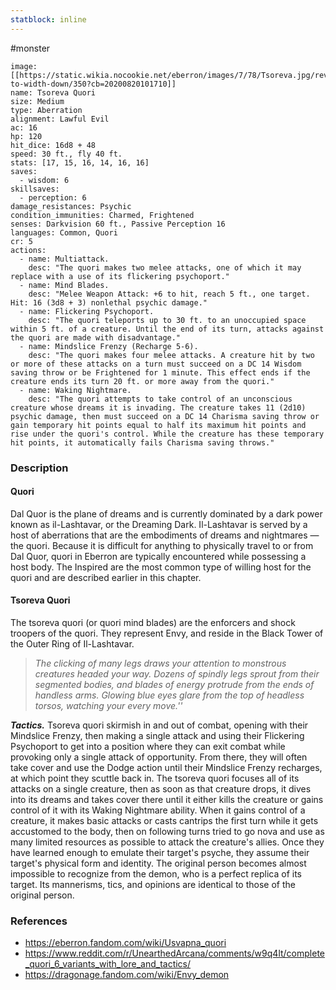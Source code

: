 ```yaml
---
statblock: inline
---
```

 #monster 

```statblock
image: [[https://static.wikia.nocookie.net/eberron/images/7/78/Tsoreva.jpg/revision/latest/scale-to-width-down/350?cb=20200820101710]]
name: Tsoreva Quori
size: Medium
type: Aberration
alignment: Lawful Evil
ac: 16
hp: 120
hit_dice: 16d8 + 48
speed: 30 ft., fly 40 ft.
stats: [17, 15, 16, 14, 16, 16]
saves:
  - wisdom: 6
skillsaves:
  - perception: 6
damage_resistances: Psychic
condition_immunities: Charmed, Frightened
senses: Darkvision 60 ft., Passive Perception 16
languages: Common, Quori
cr: 5
actions:
  - name: Multiattack.
    desc: "The quori makes two melee attacks, one of which it may replace with a use of its flickering psychoport."
  - name: Mind Blades.
    desc: "Melee Weapon Attack: +6 to hit, reach 5 ft., one target. Hit: 16 (3d8 + 3) nonlethal psychic damage."
  - name: Flickering Psychoport.
    desc: "The quori teleports up to 30 ft. to an unoccupied space within 5 ft. of a creature. Until the end of its turn, attacks against the quori are made with disadvantage."
  - name: Mindslice Frenzy (Recharge 5-6).
    desc: "The quori makes four melee attacks. A creature hit by two or more of these attacks on a turn must succeed on a DC 14 Wisdom saving throw or be Frightened for 1 minute. This effect ends if the creature ends its turn 20 ft. or more away from the quori."
  - name: Waking Nightmare.
    desc: "The quori attempts to take control of an unconscious creature whose dreams it is invading. The creature takes 11 (2d10) psychic damage, then must succeed on a DC 14 Charisma saving throw or gain temporary hit points equal to half its maximum hit points and rise under the quori's control. While the creature has these temporary hit points, it automatically fails Charisma saving throws."
```

### Description

#### Quori

Dal Quor is the plane of dreams and is currently dominated by a dark power known as il-Lashtavar, or the Dreaming Dark. Il-Lashtavar is served by a host of aberrations that are the embodiments of dreams and nightmares — the quori. Because it is difficult for anything to physically travel to or from Dal Quor, quori in Eberron are typically encountered while possessing a host body. The Inspired are the most common type of willing host for the quori and are described earlier in this chapter.

#### Tsoreva Quori

The tsoreva quori (or quori mind blades) are the enforcers and shock troopers of the quori. They represent Envy, and reside in the Black Tower of the Outer Ring of Il-Lashtavar.

>_The clicking of many legs draws your attention to monstrous creatures headed your way. Dozens of spindly legs sprout from their segmented bodies, and blades of energy protrude from the ends of handless arms. Glowing blue eyes glare from the top of headless torsos, watching your every move.''_

***Tactics.*** Tsoreva quori skirmish in and out of combat, opening with their Mindslice Frenzy, then making a single attack and using their Flickering Psychoport to get into a position where they can exit combat while provoking only a single attack of opportunity. From there, they will often take cover and use the Dodge action until their Mindslice Frenzy recharges, at which point they scuttle back in.
The tsoreva quori focuses all of its attacks on a single creature, then as soon as that creature drops, it dives into its dreams and takes cover there until it either kills the creature or gains control of it with its Waking Nightmare ability.
When it gains control of a creature, it makes basic attacks or casts cantrips the first turn while it gets accustomed to the body, then on following turns tried to go nova and use as many limited resources as possible to attack the creature's allies. Once they have learned enough to emulate their target's psyche, they assume their target's physical form and identity. The original person becomes almost impossible to recognize from the demon, who is a perfect replica of its target. Its mannerisms, tics, and opinions are identical to those of the original person.

### References

* https://eberron.fandom.com/wiki/Usvapna_quori
* https://www.reddit.com/r/UnearthedArcana/comments/w9q4lt/complete_quori_6_variants_with_lore_and_tactics/
* https://dragonage.fandom.com/wiki/Envy_demon
